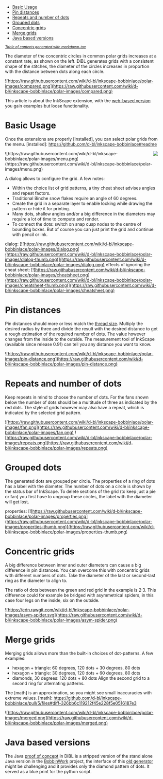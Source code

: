 - [Basic Usage](#basic-usage)
- [Pin distances](#pin-distances)
- [Repeats and number of dots](#repeats-and-number-of-dots)
- [Grouped dots](#grouped-dots)
- [Concentric grids](#concentric-grids)
- [Merge grids](#merge-grids)
- [Java based versions](#java-based-versions)

<sup><i><a href='http://ecotrust-canada.github.io/markdown-toc/'>Table of contents generated with markdown-toc</a></i></sup>

The diameter of the concentric circles in common polar grids increases at a constant rate, as shown on the left.
DiBL generates grids with a consistent shape of the stitches, 
the diameter of the circles increases in proportion with the distance between dots along each circle.

![https://raw.githubusercontent.com/wiki/d-bl/inkscape-bobbinlace/polar-images/compared.png](https://raw.githubusercontent.com/wiki/d-bl/inkscape-bobbinlace/polar-images/compared.png)

This article is about the InkScape extension, 
with the [web-based version](http://jo-pol.github.io/DiBL/polar-grids) you gain examples but loose functionality.



# Basic Usage
Once the extensions are properly [installed], you can select polar grids from the menu.
[installed]: https://github.com/d-bl/inkscape-bobbinlace#readme

<img align="right" src="https://raw.githubusercontent.com/wiki/d-bl/inkscape-bobbinlace/polar-images/snap.png"/>
![https://raw.githubusercontent.com/wiki/d-bl/inkscape-bobbinlace/polar-images/menu.png](https://raw.githubusercontent.com/wiki/d-bl/inkscape-bobbinlace/polar-images/menu.png)

A dialog allows to configure the grid. A few notes:
* Within the choice list of grid patterns, a tiny cheat sheet advises angles and repeat factors.
* Traditional Binche snow flakes require an angle of 60 degrees.
* Create the grid in a separate layer to enable locking while drawing the pattern or hide it for printing.
* Many dots, shallow angles and/or a big difference in the diameters
  may require a lot of time to compute and render. 
* To connect the dots: switch on snap cusp nodes to the centre of bounding boxes.
  But of course you can just print the grid and continue with pencil or ink.

dialog: [![https://raw.githubusercontent.com/wiki/d-bl/inkscape-bobbinlace/polar-images/dialog.png](https://raw.githubusercontent.com/wiki/d-bl/inkscape-bobbinlace/polar-images/dialog-thumb.png)](https://raw.githubusercontent.com/wiki/d-bl/inkscape-bobbinlace/polar-images/dialog.png)
effects of ignoring the cheat sheet: [![https://raw.githubusercontent.com/wiki/d-bl/inkscape-bobbinlace/polar-images/cheatsheet.png](https://raw.githubusercontent.com/wiki/d-bl/inkscape-bobbinlace/polar-images/cheatsheet-thumb.png)](https://raw.githubusercontent.com/wiki/d-bl/inkscape-bobbinlace/polar-images/cheatsheet.png)


# Pin distances

Pin distances should more or less match the [thread size].
Multiply the desired radius by three and divide the result with the desired distance
to get a rough estimation of the required number of dots.
The value however changes from the inside to the outside.
The measurement tool of InkScape (available since release 0.91) can tell you any distance you want to know.

![https://raw.githubusercontent.com/wiki/d-bl/inkscape-bobbinlace/polar-images/pin-distance.png](https://raw.githubusercontent.com/wiki/d-bl/inkscape-bobbinlace/polar-images/pin-distance.png)

[thread size]: http://bobbin-lace.wikispaces.com/Thread+width+and+pattern+size


# Repeats and number of dots

Keep repeats in mind to choose the number of dots. 
For the fans shown below the number of dots should be a multitude of three as indicated by the red dots.
The style of grids however may also have a repeat, which is indicated by the selected grid pattern.

![https://raw.githubusercontent.com/wiki/d-bl/inkscape-bobbinlace/polar-images/fan.png](https://raw.githubusercontent.com/wiki/d-bl/inkscape-bobbinlace/polar-images/fan.png)
![https://raw.githubusercontent.com/wiki/d-bl/inkscape-bobbinlace/polar-images/repeats.png](https://raw.githubusercontent.com/wiki/d-bl/inkscape-bobbinlace/polar-images/repeats.png)


# Grouped dots

The generated dots are grouped per circle.
The properties of a ring of dots has a label with the diameter.
The number of dots on a circle is shown by the status bar of InkScape.
To delete sections of the grid (to keep just a pie or fan)
you first have to ungroup these circles,
the label with the diameter will get lost.

properties: [![https://raw.githubusercontent.com/wiki/d-bl/inkscape-bobbinlace/polar-images/properties.png](https://raw.githubusercontent.com/wiki/d-bl/inkscape-bobbinlace/polar-images/properties-thumb.png)](https://raw.githubusercontent.com/wiki/d-bl/inkscape-bobbinlace/polar-images/properties-thumb.png)


# Concentric grids

A big difference between inner and outer diameters can cause a big difference in pin distances.
You can overcome this with concentric grids with different numbers of dots.
Take the diameter of the last or second-last ring as the diameter to align to.

The ratio of dots between the green and red grid in the example is 2:3.
This difference could for example be bridged with asymmetrical spiders,
in this case four legs on the inside, six on the outside.

![https://cdn.rawgit.com/wiki/d-bl/inkscape-bobbinlace/polar-images/asym-spider.svg](https://raw.githubusercontent.com/wiki/d-bl/inkscape-bobbinlace/polar-images/asym-spider.png)


# Merge grids

Merging grids allows more than the built-in choices of dot-patterns. A few examples:
* hexagon + triangle: 60 degrees, 120 dots + 30 degrees, 80 dots
* hexagon + triangle: 30 degrees, 120 dots + 60 degrees, 80 dots
* diamonds, 30 degrees: 120 dots + 80 dots
Align the second grid to a second ring for alternating patterns.

The [math] is an approximation, so you might see small inaccuracies with extreme values.
[math]: https://github.com/d-bl/inkscape-bobbinlace/pull/5/files#diff-326bb6c119212f45e228f5e0516187e3

![https://raw.githubusercontent.com/wiki/d-bl/inkscape-bobbinlace/polar-images/merged.png](https://raw.githubusercontent.com/wiki/d-bl/inkscape-bobbinlace/polar-images/merged.png)


# Java based versions

The Java [proof of concept] in DiBL is a stripped version of the stand alone Java version
in the [BobbinWork] project, the interface of this [old generator] might be challenging
and it provides only the diamond pattern of dots. It served as a blue print for the python script.

[proof of concept]: https://github.com/d-bl/inkscape-bobbinlace/tree/5d5dc36e50ccc6468b62d358381cda1cda64ad6b/standalone/grids/dibl-polar
[BobbinWork]: https://github.com/jo-pol/bobbinwork
[old generator]: https://storage.googleapis.com/google-code-archive-downloads/v1/code.google.com/bobbinwork/bwpGrid-rel-2.0.115.jar
